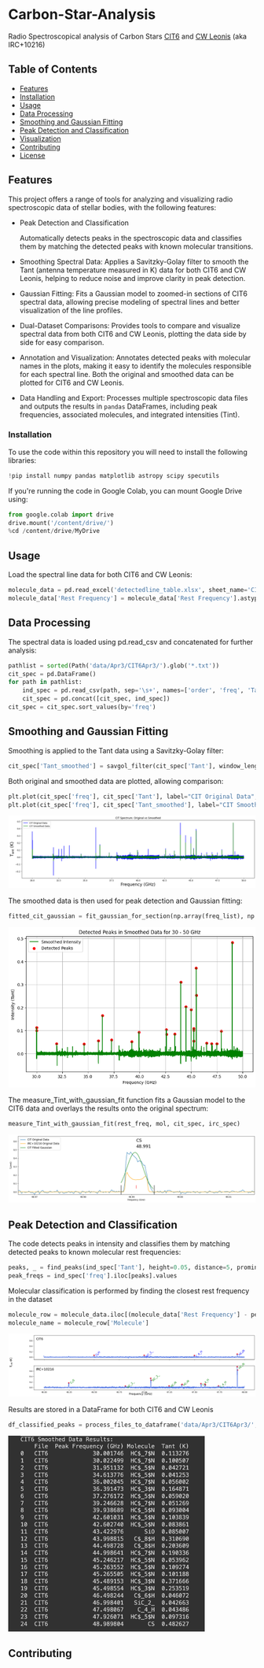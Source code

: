 # Carbon-Star-Analysis
Radio Spectroscopical analysis of Carbon Stars [CIT6](https://en.wikipedia.org/wiki/CIT_6) and [CW Leonis](https://en.wikipedia.org/wiki/CW_Leonis) (aka IRC+10216)

## Table of Contents
- [Features](#Features)
- [Installation](#installation)
- [Usage](#usage)
- [Data Processing](#data-processing)
- [Smoothing and Gaussian Fitting](#smoothing-and-gaussian-fitting)
- [Peak Detection and Classification](#peak-detection-and-classification)
- [Visualization](#visualization)
- [Contributing](#contributing)
- [License](#license)


## Features

This project offers a range of tools for analyzing and visualizing radio spectroscopic data of stellar bodies, with the following features:

- <p>Peak Detection and Classification</p>Automatically detects peaks in the spectroscopic data and classifies them by matching the detected peaks with known molecular transitions.

- Smoothing Spectral Data: Applies a Savitzky-Golay filter to smooth the Tant (antenna temperature measured in K) data for both CIT6 and CW Leonis, helping to reduce noise and improve clarity in peak detection.

- Gaussian Fitting: Fits a Gaussian model to zoomed-in sections of CIT6 spectral data, allowing precise modeling of spectral lines and better visualization of the line profiles.

- Dual-Dataset Comparisons: Provides tools to compare and visualize spectral data from both CIT6 and CW Leonis, plotting the data side by side for easy comparison.

- Annotation and Visualization: Annotates detected peaks with molecular names in the plots, making it easy to identify the molecules responsible for each spectral line. Both the original and smoothed data can be plotted for CIT6 and CW Leonis.

- Data Handling and Export: Processes multiple spectroscopic data files and outputs the results in `pandas` DataFrames, including peak frequencies, associated molecules, and integrated intensities (Tint).


### Installation 

To use the code within this repository you will need to install the following libraries:

```python
!pip install numpy pandas matplotlib astropy scipy specutils
```

If you're running the code in Google Colab, you can mount Google Drive using:
 ```python
from google.colab import drive
drive.mount('/content/drive/')
%cd /content/drive/MyDrive
```


## Usage

Load the spectral line data for both CIT6 and CW Leonis:
```python
molecule_data = pd.read_excel('detectedline_table.xlsx', sheet_name='CIT6')
molecule_data['Rest Frequency'] = molecule_data['Rest Frequency'].astype(float) / 1000.  # Convert MHz to GHz
```

## Data Processing

The spectral data is loaded using pd.read_csv and concatenated for further analysis:
```python
pathlist = sorted(Path('data/Apr3/CIT6Apr3/').glob('*.txt'))
cit_spec = pd.DataFrame()
for path in pathlist:
    ind_spec = pd.read_csv(path, sep='\s+', names=['order', 'freq', 'Tant'])
    cit_spec = pd.concat([cit_spec, ind_spec])
cit_spec = cit_spec.sort_values(by='freq')
```

## Smoothing and Gaussian Fitting

Smoothing is applied to the Tant data using a Savitzky-Golay filter:
```python
cit_spec['Tant_smoothed'] = savgol_filter(cit_spec['Tant'], window_length=11, polyorder=2)
```
Both original and smoothed data are plotted, allowing comparison:
```python
plt.plot(cit_spec['freq'], cit_spec['Tant'], label="CIT Original Data", color='blue')
plt.plot(cit_spec['freq'], cit_spec['Tant_smoothed'], label="CIT Smoothed Data", color='green')
```
![Smoothed Data](images/SmoothedCIT6.png)

The smoothed data is then used for peak detection and Gaussian fitting:
```python
fitted_cit_gaussian = fit_gaussian_for_section(np.array(freq_list), np.array(Tant_cit_list))
```
![Detected Peaks](images/DetectedPeaks.png)

The measure_Tint_with_gaussian_fit function fits a Gaussian model to the CIT6 data and overlays the results onto the original spectrum:
```python
measure_Tint_with_gaussian_fit(rest_freq, mol, cit_spec, irc_spec)
```
![Fitted Gauss](images/FittedGauss2.png)

## Peak Detection and Classification

The code detects peaks in intensity and classifies them by matching detected peaks to known molecular rest frequencies:
```python
peaks, _ = find_peaks(ind_spec['Tant'], height=0.05, distance=5, prominence=0.05)
peak_freqs = ind_spec['freq'].iloc[peaks].values
```

Molecular classification is performed by finding the closest rest frequency in the dataset
```python
molecule_row = molecule_data.iloc[(molecule_data['Rest Frequency'] - peak_freq).abs().argmin()]
molecule_name = molecule_row['Molecule']
```
![Molecules](images/PlottedMolecules.png)

Results are stored in a DataFrame for both CIT6 and CW Leonis
```python
df_classified_peaks = process_files_to_dataframe('data/Apr3/CIT6Apr3/', height=0.05, distance=5, prominence=0.05)
```
<img src="images/DF.png" alt="description" width="400"/>

## Contributing
